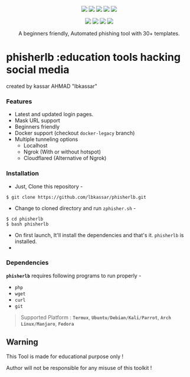 
<p align="center">
  <img src="https://img.shields.io/badge/Version-2.2-green?style=for-the-badge">
  <img src="https://img.shields.io/github/license/htr-tech/phisherLB?style=for-the-badge">
  <img src="https://img.shields.io/github/stars/htr-tech/phisherLB?style=for-the-badge">
  <img src="https://img.shields.io/github/issues/htr-tech/phisherLB?color=red&style=for-the-badge">
  <img src="https://img.shields.io/github/forks/htr-tech/phisherLB?color=teal&style=for-the-badge">
</p>

<p align="center">
  <img src="https://img.shields.io/badge/Author-HTR--Tech-cyan?style=flat-square">
  <img src="https://img.shields.io/badge/Open%20Source-Yes-cyan?style=flat-square">
  <img src="https://img.shields.io/badge/MADE%20IN-LIBANON-green?colorA=%23ff0000&colorB=%23017e40&style=flat-square">
  <img src="https://img.shields.io/badge/Written%20In-Bash-cyan?style=flat-square">
</p>

<p align="center">A beginners friendly, Automated phishing tool with 30+ templates.</p>

# phisherlb :education tools hacking social media 
created by kassar  AHMAD "lbkassar"

### Features

- Latest and updated login pages.
- Mask URL support 
- Beginners friendly
- Docker support (checkout `docker-legacy` branch)
- Multiple tunneling options
  - Localhost
  - Ngrok (With or without hotspot)
  - Cloudflared (Alternative of Ngrok) 



### Installation

- Just, Clone this repository -
```
$ git clone https://github.com/lbkassar/phisherlb.git
```

- Change to cloned directory and run `zphisher.sh` -
```
$ cd phisherlb
$ bash phisherlb
```

- On first launch, It'll install the dependencies and that's it. `phisherlb` is installed.
-
### Dependencies

**`phisherlb`** requires following programs to run properly - 
- `php`
- `wget`
- `curl`
- `git`

> Supported Platform : **`Termux`**, **`Ubuntu/Debian/Kali/Parrot`**, **`Arch Linux/Manjaro`**, **`Fedora`**


## Warning
This Tool is made for educational purpose only !

Author will not be responsible for any misuse of this toolkit !
